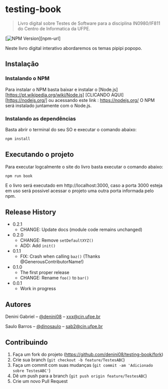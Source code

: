 # testing-book
> Livro digital sobre Testes de Software para a disciplina IN0980/IF811 do Centro de Informatica da UFPE.

[![NPM Version][npm-image]][npm-url]

Neste livro digital interativo abordaremos os temas pipipi popopo.

## Instalação

### Instalando o NPM

Para instalar o NPM basta baixar e instalar o [Node.js][https://pt.wikipedia.org/wiki/Node.js] [CLICANDO AQUI][https://nodejs.org/] ou acessando este link : https://nodejs.org/
O NPM será instalado juntamente com o Node.js.

### Instalando as dependências

Basta abrir o terminal do seu SO e executar o comando abaixo:

```bash
npm install
```

## Executando o projeto

Para executar logcalmente o site do livro basta executar o comando abaixo:

```bash
npm run book
```

E o livro será executado em http://localhost:3000, caso a porta 3000 esteja em uso será possivel acessar o projeto uma outra porta informada pelo npm.

## Release History

* 0.2.1
    * CHANGE: Update docs (module code remains unchanged)
* 0.2.0
    * CHANGE: Remove `setDefaultXYZ()`
    * ADD: Add `init()`
* 0.1.1
    * FIX: Crash when calling `baz()` (Thanks @GenerousContributorName!)
* 0.1.0
    * The first proper release
    * CHANGE: Rename `foo()` to `bar()`
* 0.0.1
    * Work in progress

## Autores

Denini Gabriel – [@denini08](https://github.com/denini08) – xxx@cin.ufpe.br

Saulo Barros – [@dinosaulo](https://github.com/DinoSaulo) – sab2@cin.ufpe.br

## Contribuindo

1. Faça um fork do projeto (<https://github.com/denini08/testing-book/fork>)
2. Crie sua branch (`git checkout -b feature/TestesABC`)
3. Faça um commit com suas mudanças (`git commit -am 'Adicionado sobre TestesABC'`)
4. Dê um push para a branch (`git push origin feature/TestesABC`)
5. Crie um novo Pull Request

<!-- Markdown link & img dfn's -->
[npm-image]: https://img.shields.io/npm/v/datadog-metrics.svg?style=flat-square